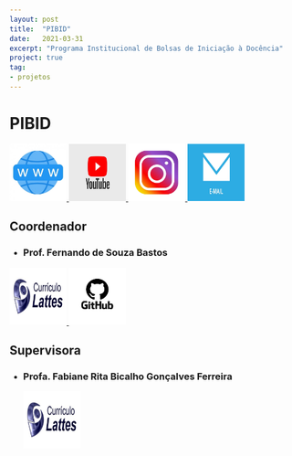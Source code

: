 ```yaml
---
layout: post
title:  "PIBID"
date:   2021-03-31
excerpt: "Programa Institucional de Bolsas de Iniciação à Docência"
project: true
tag:
- projetos
---
```


# PIBID

<div style = "display: inline-block;"> 
   <a href="https://pibid.caf.ufv.br/">
   <img src="../image/site.jpg" style = "height: 100px; width: 100px;">
   </a>
   
   <a href="https://www.youtube.com/channel/UC0-TwS7tf7JhWsy28sE50Gw">
   <img src="../image/youtube.jpeg" style = "height: 100px; width: 100px;">
   </a>
  
   <a href="https://www.instagram.com/pibidexatas_ufvcaf/">
   <img src="../image/instagram.jpg" style = "height: 100px; width: 100px;">
   </a>
   
   <a href="mailto:pibid.exatas.caf@ufv.br">
   <img src="../image/email.jpg" style = "height: 100px; width: 100px;">
   </a>
  
</div>   
   
   
## Coordenador
 
* ### Prof. Fernando de Souza Bastos

<div style = "display: inline-block;"> 

   <a href="http://buscatextual.cnpq.br/buscatextual/visualizacv.do?metodo=apresentar&id=K4164030D3">
   <img src="../image/lattes.jpg" style = "height: 100px; width: 100px;">
   </a>
   
   <a href="https://fsbmat-ufv.github.io/">
   <img src="../image/github.jpg" style = "height: 100px; width: 100px;">
   </a>

</div> 

## Supervisora

* ### Profa. Fabiane Rita Bicalho Gonçalves Ferreira

   <a href="http://buscatextual.cnpq.br/buscatextual/visualizacv.do?metodo=apresentar&id=K8056901H7">
   <img src="../image/lattes.jpg" style = "height: 100px; width: 100px;">
   </a>